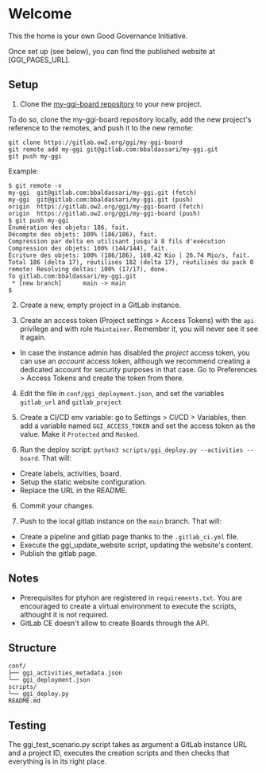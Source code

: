 

# Welcome

This the home is your own Good Governance Initiative.

Once set up (see below), you can find the published website at [GGI_PAGES_URL].


## Setup

1. Clone the [my-ggi-board repository](https://gitlab.ow2.org/ggi/my-ggi-board) to your new project.

To do so, clone the my-ggi-board repository locally, add the new project's reference to the remotes, and push it to the new remote:
```
git clone https://gitlab.ow2.org/ggi/my-ggi-board
git remote add my-ggi git@gitlab.com:bbaldassari/my-ggi.git
git push my-ggi
```

Example:
```
$ git remote -v
my-ggi	git@gitlab.com:bbaldassari/my-ggi.git (fetch)
my-ggi	git@gitlab.com:bbaldassari/my-ggi.git (push)
origin	https://gitlab.ow2.org/ggi/my-ggi-board (fetch)
origin	https://gitlab.ow2.org/ggi/my-ggi-board (push)
$ git push my-ggi
Énumération des objets: 186, fait.
Décompte des objets: 100% (186/186), fait.
Compression par delta en utilisant jusqu'à 8 fils d'exécution
Compression des objets: 100% (144/144), fait.
Écriture des objets: 100% (186/186), 160.42 Kio | 26.74 Mio/s, fait.
Total 186 (delta 17), réutilisés 182 (delta 17), réutilisés du pack 0
remote: Resolving deltas: 100% (17/17), done.
To gitlab.com:bbaldassari/my-ggi.git
 * [new branch]      main -> main
$
```

2. Create a new, empty project in a GitLab instance.

3. Create an access token (Project settings > Access Tokens) with the `api` privilege and with role `Maintainer`. Remember it, you will never see it see it again.
  - In case the instance admin has disabled the _project_ access token, you can use an _account_ access token, although we recommend creating a dedicated account for security purposes in that case. Go to Preferences > Access Tokens and create the token from there.

4. Edit the file in `conf/ggi_deployment.json`, and set the variables `gitlab_url` and `gitlab_project`

5. Create a CI/CD env variable: go to Settings > CI/CD > Variables, then add a variable named `GGI_ACCESS_TOKEN` and set the access token as the value. Make it `Protected` and `Masked`.

5. Run the deploy script: `python3 scripts/ggi_deploy.py --activities --board`. That will:
  - Create labels, activities, board.
  - Setup the static website configuration.
  - Replace the URL in the README.

6. Commit your changes.

7. Push to the local gitlab instance on the `main` branch. That will:
  - Create a pipeline and gitlab page thanks to the `.gitlab_ci.yml` file.
  - Execute the ggi_update_website script, updating the website's content.
  - Publish the gitlab page.

## Notes

* Prerequisites for ptyhon are registered in `requirements.txt`. You are encouraged to create a virtual environment to execute the scripts, althought it is not required.
* GitLab CE doesn't allow to create Boards through the API.


## Structure

```
conf/
├── ggi_activities_metadata.json
└── ggi_deployment.json
scripts/
└── ggi_deploy.py
README.md
```


## Testing

The ggi_test_scenario.py script takes as argument a GitLab instance URL and a project ID, executes the creation scripts and then checks that everything is in its right place.
